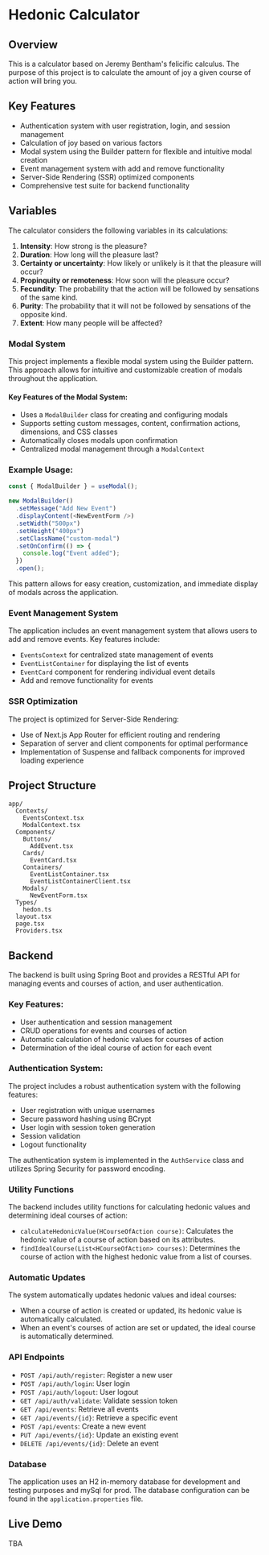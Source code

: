# Hedonic Calculator

## Overview

This is a calculator based on Jeremy Bentham's felicific calculus. The purpose of this project is to calculate the amount of joy a given course of action will bring you.

## Key Features

- Authentication system with user registration, login, and session management
- Calculation of joy based on various factors
- Modal system using the Builder pattern for flexible and intuitive modal creation
- Event management system with add and remove functionality
- Server-Side Rendering (SSR) optimized components
- Comprehensive test suite for backend functionality

## Variables

The calculator considers the following variables in its calculations:

1. **Intensity**: How strong is the pleasure?
2. **Duration**: How long will the pleasure last?
3. **Certainty or uncertainty**: How likely or unlikely is it that the pleasure will occur?
4. **Propinquity or remoteness**: How soon will the pleasure occur?
5. **Fecundity**: The probability that the action will be followed by sensations of the same kind.
6. **Purity**: The probability that it will not be followed by sensations of the opposite kind.
7. **Extent**: How many people will be affected?

### Modal System

This project implements a flexible modal system using the Builder pattern. This approach allows for intuitive and customizable creation of modals throughout the application.

#### Key Features of the Modal System:

- Uses a `ModalBuilder` class for creating and configuring modals
- Supports setting custom messages, content, confirmation actions, dimensions, and CSS classes
- Automatically closes modals upon confirmation
- Centralized modal management through a `ModalContext`

### Example Usage:

```typescript
const { ModalBuilder } = useModal();

new ModalBuilder()
  .setMessage("Add New Event")
  .displayContent(<NewEventForm />)
  .setWidth("500px")
  .setHeight("400px")
  .setClassName("custom-modal")
  .setOnConfirm(() => {
    console.log("Event added");
  })
  .open();
```

This pattern allows for easy creation, customization, and immediate display of modals across the application.

### Event Management System

The application includes an event management system that allows users to add and remove events. Key features include:

- `EventsContext` for centralized state management of events
- `EventListContainer` for displaying the list of events
- `EventCard` component for rendering individual event details
- Add and remove functionality for events

### SSR Optimization

The project is optimized for Server-Side Rendering:

- Use of Next.js App Router for efficient routing and rendering
- Separation of server and client components for optimal performance
- Implementation of Suspense and fallback components for improved loading experience

## Project Structure

```
app/
  Contexts/
    EventsContext.tsx
    ModalContext.tsx
  Components/
    Buttons/
      AddEvent.tsx
    Cards/
      EventCard.tsx
    Containers/
      EventListContainer.tsx
      EventListContainerClient.tsx
    Modals/
      NewEventForm.tsx
  Types/
    hedon.ts
  layout.tsx
  page.tsx
  Providers.tsx
```

## Backend

The backend is built using Spring Boot and provides a RESTful API for managing events and courses of action, and user authentication.

### Key Features:

- User authentication and session management
- CRUD operations for events and courses of action
- Automatic calculation of hedonic values for courses of action
- Determination of the ideal course of action for each event

### Authentication System:

The project includes a robust authentication system with the following features:

- User registration with unique usernames
- Secure password hashing using BCrypt
- User login with session token generation
- Session validation
- Logout functionality

The authentication system is implemented in the `AuthService` class and utilizes Spring Security for password encoding.

### Utility Functions

The backend includes utility functions for calculating hedonic values and determining ideal courses of action:

- `calculateHedonicValue(HCourseOfAction course)`: Calculates the hedonic value of a course of action based on its attributes.
- `findIdealCourse(List<HCourseOfAction> courses)`: Determines the course of action with the highest hedonic value from a list of courses.

### Automatic Updates

The system automatically updates hedonic values and ideal courses:

- When a course of action is created or updated, its hedonic value is automatically calculated.
- When an event's courses of action are set or updated, the ideal course is automatically determined.

### API Endpoints

- `POST /api/auth/register`: Register a new user
- `POST /api/auth/login`: User login
- `POST /api/auth/logout`: User logout
- `GET /api/auth/validate`: Validate session token
- `GET /api/events`: Retrieve all events
- `GET /api/events/{id}`: Retrieve a specific event
- `POST /api/events`: Create a new event
- `PUT /api/events/{id}`: Update an existing event
- `DELETE /api/events/{id}`: Delete an event

### Database

The application uses an H2 in-memory database for development and testing purposes and mySql for prod. The database configuration can be found in the `application.properties` file.

## Live Demo

TBA
